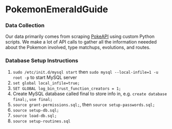 # PokemonEmeraldGuide

### Data Collection
Our data primarily comes from scraping [PokeAPI](https://pokeapi.co/) using custom Python scripts.
We make a lot of API calls to gather all the information neeeded about the Pokemon involved, type matchups,
evolutions, and routes.

### Database Setup Instructions
1. `sudo /etc/init.d/mysql start` then `sudo mysql --local-infile=1 -u root -p` to start MySQL server
2. `set global local_infile=true;`
3. `SET GLOBAL log_bin_trust_function_creators = 1;`
4. Create MySQL database called final to store info in, e.g. `create database final;`, `use final;`
5. `source grant-permissions.sql;`, then `source setup-passwords.sql;`
6. `source setup-db.sql;`
7. `source load-db.sql;`
8. `source setup-routines.sql`
